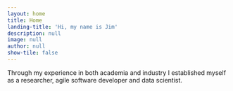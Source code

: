 ```yaml
---
layout: home
title: Home
landing-title: 'Hi, my name is Jim'
description: null
image: null
author: null
show-tile: false
---
```

Through my experience in both academia and industry I established myself as a researcher, agile software developer and data scientist.